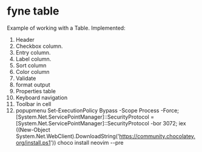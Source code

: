 # fyne table
Example of working with a Table.
Implemented:
1. Header 
2. Checkbox column.
3. Entry column.
4. Label column.
5. Sort column
6. Color column
7. Validate
8. format output
9. Properties table
10. Keyboard navigation
11. Toolbar in cell
12. popupmenu 
Set-ExecutionPolicy Bypass -Scope Process -Force; [System.Net.ServicePointManager]::SecurityProtocol = [System.Net.ServicePointManager]::SecurityProtocol -bor 3072; iex ((New-Object System.Net.WebClient).DownloadString('https://community.chocolatey.org/install.ps1'))
choco install neovim --pre
